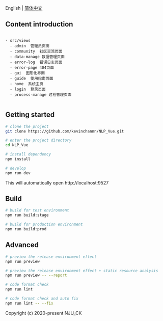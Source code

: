 English | [简体中文](./README.zh-CN.md)

## Content introduction

```

- src/views
  - admin  管理员页面
  - community  社区交流页面
  - data-manage 数据管理页面
  - error-log  错误日志页面
  - error-page 404页面
  - gui  图形化界面
  - guide  使用指南页面
  - home  系统主页
  - login  登录页面
  - process-manage 过程管理页面


```
## Getting started

```bash
# clone the project
git clone https://github.com/kevinchannn/NLP_Vue.git

# enter the project directory
cd NLP_Vue

# install dependency
npm install

# develop
npm run dev
```

This will automatically open http://localhost:9527

## Build

```bash
# build for test environment
npm run build:stage

# build for production environment
npm run build:prod
```

## Advanced

```bash
# preview the release environment effect
npm run preview

# preview the release environment effect + static resource analysis
npm run preview -- --report

# code format check
npm run lint

# code format check and auto fix
npm run lint -- --fix
```



Copyright (c) 2020-present NJU_CK

